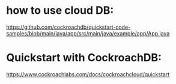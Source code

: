# how to use cloud DB:
https://github.com/cockroachdb/quickstart-code-samples/blob/main/java/app/src/main/java/example/app/App.java

# Quickstart with CockroachDB:
https://www.cockroachlabs.com/docs/cockroachcloud/quickstart